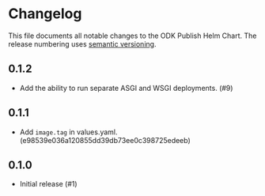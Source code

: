 # Changelog

This file documents all notable changes to the ODK Publish Helm Chart.
The release numbering uses [semantic versioning](http://semver.org).

## 0.1.2

- Add the ability to run separate ASGI and WSGI deployments. (#9)

## 0.1.1

- Add `image.tag` in values.yaml. (e98539e036a120855dd39db73ee0c398725edeeb)

## 0.1.0

- Initial release (#1)
